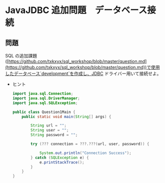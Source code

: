 # JavaJDBC 追加問題　データベース接続

## 問題

SQL の追加課題([https://github.com/txkxyx/sql_workshop/blob/master/question.md](https://github.com/txkxyx/sql_workshop/blob/master/question.md))で使用したデータベース`development`を作成し、JDBC ドライバー用いて接続せよ。

- ヒント

  ```java
  import java.sql.Connection;
  import java.sql.DriverManager;
  import java.sql.SQLException;

  public class Question1Main {
      public static void main(String[] args) {

          String url = "";
          String user = "";
          String password = "";

          try (??? connection = ???.???(url, user, password)) {

              System.out.println("Connection Success");
          } catch (SQLException e) {
              e.printStackTrace();
          }
      }
  }

  ```
